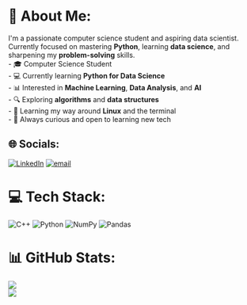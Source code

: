 # 💫 About Me:
I'm a passionate computer science student and aspiring data scientist.  <br>Currently focused on mastering **Python**, learning **data science**, and sharpening my **problem-solving** skills.<br>- 🎓 Computer Science Student<br>- 💻 Currently learning **Python for Data Science**<br>- 📊 Interested in **Machine Learning**, **Data Analysis**, and **AI**<br>- 🔍 Exploring **algorithms** and **data structures**<br>- 🐧 Learning my way around **Linux** and the terminal<br>- 🌱 Always curious and open to learning new tech


## 🌐 Socials:
[![LinkedIn](https://img.shields.io/badge/LinkedIn-%230077B5.svg?logo=linkedin&logoColor=white)](https://www.linkedin.com/in/moeinrazmi/) [![email](https://img.shields.io/badge/Email-D14836?logo=gmail&logoColor=white)](mailto:moein.razmi.dev@gmail.com) 

# 💻 Tech Stack:
![C++](https://img.shields.io/badge/c++-%2300599C.svg?style=plastic&logo=c%2B%2B&logoColor=white) ![Python](https://img.shields.io/badge/python-3670A0?style=plastic&logo=python&logoColor=ffdd54) ![NumPy](https://img.shields.io/badge/numpy-%23013243.svg?style=plastic&logo=numpy&logoColor=white) ![Pandas](https://img.shields.io/badge/pandas-%23150458.svg?style=plastic&logo=pandas&logoColor=white)
# 📊 GitHub Stats:
![](https://github-readme-stats.vercel.app/api?username=Moeinrzm&theme=great-gatsby&hide_border=false&include_all_commits=false&count_private=false)<br/>
![](https://nirzak-streak-stats.vercel.app/?user=Moeinrzm&theme=great-gatsby&hide_border=false)<br/>
![]()

<!-- Proudly created with GPRM ( https://gprm.itsvg.in ) -->
